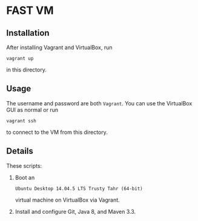 # FAST VM

## Installation

After installing Vagrant and VirtualBox, run

```
vagrant up
```

in this directory.


## Usage

The username and password are both `Vagrant`. You can use the VirtualBox GUI as normal or run

```
vagrant ssh
```

to connect to the VM from this directory.


## Details

These scripts:

1. Boot an

    ```
    Ubuntu Desktop 14.04.5 LTS Trusty Tahr (64-bit)
    ```

    virtual machine on VirtualBox via Vagrant.

2. Install and configure Git, Java 8, and Maven 3.3.
